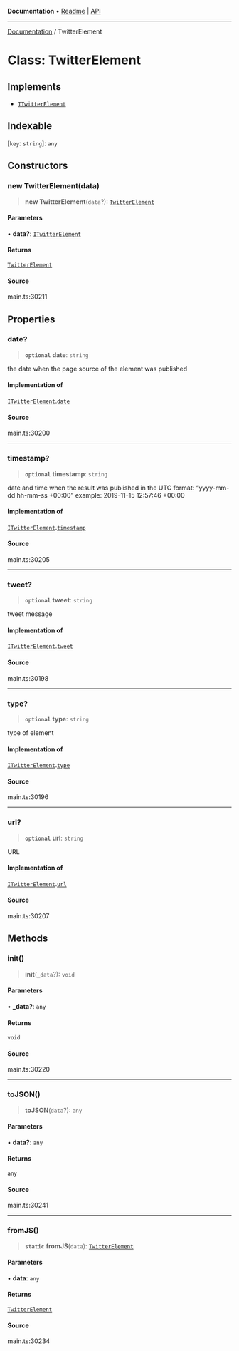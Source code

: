 **Documentation** • [Readme](../README.md) \| [API](../globals.md)

***

[Documentation](../README.md) / TwitterElement

# Class: TwitterElement

## Implements

- [`ITwitterElement`](../interfaces/ITwitterElement.md)

## Indexable

 \[`key`: `string`\]: `any`

## Constructors

### new TwitterElement(data)

> **new TwitterElement**(`data`?): [`TwitterElement`](TwitterElement.md)

#### Parameters

• **data?**: [`ITwitterElement`](../interfaces/ITwitterElement.md)

#### Returns

[`TwitterElement`](TwitterElement.md)

#### Source

main.ts:30211

## Properties

### date?

> **`optional`** **date**: `string`

the date when the page source of the element was published

#### Implementation of

[`ITwitterElement`](../interfaces/ITwitterElement.md).[`date`](../interfaces/ITwitterElement.md#date)

#### Source

main.ts:30200

***

### timestamp?

> **`optional`** **timestamp**: `string`

date and time when the result was published
in the UTC format: “yyyy-mm-dd hh-mm-ss +00:00”
example:
2019-11-15 12:57:46 +00:00

#### Implementation of

[`ITwitterElement`](../interfaces/ITwitterElement.md).[`timestamp`](../interfaces/ITwitterElement.md#timestamp)

#### Source

main.ts:30205

***

### tweet?

> **`optional`** **tweet**: `string`

tweet message

#### Implementation of

[`ITwitterElement`](../interfaces/ITwitterElement.md).[`tweet`](../interfaces/ITwitterElement.md#tweet)

#### Source

main.ts:30198

***

### type?

> **`optional`** **type**: `string`

type of element

#### Implementation of

[`ITwitterElement`](../interfaces/ITwitterElement.md).[`type`](../interfaces/ITwitterElement.md#type)

#### Source

main.ts:30196

***

### url?

> **`optional`** **url**: `string`

URL

#### Implementation of

[`ITwitterElement`](../interfaces/ITwitterElement.md).[`url`](../interfaces/ITwitterElement.md#url)

#### Source

main.ts:30207

## Methods

### init()

> **init**(`_data`?): `void`

#### Parameters

• **\_data?**: `any`

#### Returns

`void`

#### Source

main.ts:30220

***

### toJSON()

> **toJSON**(`data`?): `any`

#### Parameters

• **data?**: `any`

#### Returns

`any`

#### Source

main.ts:30241

***

### fromJS()

> **`static`** **fromJS**(`data`): [`TwitterElement`](TwitterElement.md)

#### Parameters

• **data**: `any`

#### Returns

[`TwitterElement`](TwitterElement.md)

#### Source

main.ts:30234
